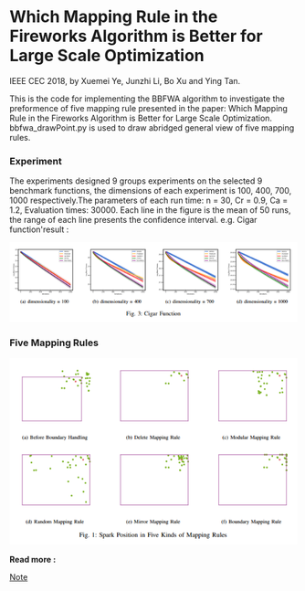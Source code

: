 # Which Mapping Rule in the Fireworks Algorithm is Better for Large Scale Optimization

IEEE CEC 2018, by Xuemei Ye, Junzhi Li, Bo Xu and Ying Tan.

This is the code for implementing the BBFWA algorithm to investigate the preformence of five mapping rule presented in the paper: Which Mapping Rule in the Fireworks Algorithm is Better for Large Scale Optimization. bbfwa_drawPoint.py is used to draw abridged general view of five mapping rules.

### Experiment

The experiments designed 9 groups experiments on the selected 9 benchmark functions, the dimensions of each experiment is 100, 400, 700, 1000 respectively.The parameters of each run time: n = 30, Cr = 0.9, Ca = 1.2, Evaluation times: 30000.  Each line in the figure is the mean of 50 runs, the range of each line presents the confidence interval. e.g. Cigar function'result :

![Cigar Function](https://github.com/xuemei-ye/mapping-rule/blob/master/Cigar.PNG)

### Five Mapping Rules

![Mapping Rule](https://github.com/xuemei-ye/mapping-rule/blob/master/Mapping%20Rule.PNG)


**Read more :**

[Note](https://zhuanlan.zhihu.com/p/34699945)

